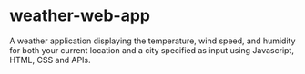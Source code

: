 # weather-web-app
A weather application displaying the temperature, wind speed, and humidity for both your current location and a city specified as input using Javascript, HTML, CSS and APIs.
